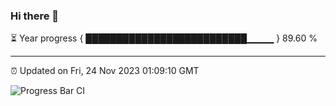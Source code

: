 ### Hi there 👋

⏳ Year progress { ██████████████████████████▁▁▁▁ } 89.60 %

---

⏰ Updated on Fri, 24 Nov 2023 01:09:10 GMT

![Progress Bar CI](https://github.com/liununu/liununu/workflows/Progress%20Bar%20CI/badge.svg)
